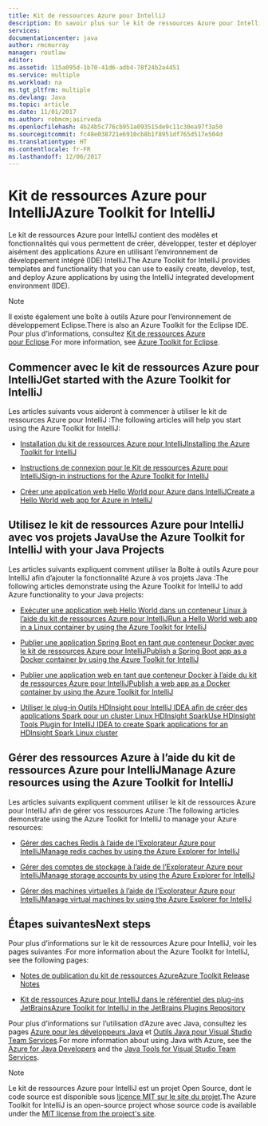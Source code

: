 ```yaml
---
title: Kit de ressources Azure pour IntelliJ
description: En savoir plus sur le kit de ressources Azure pour IntelliJ.
services: 
documentationcenter: java
author: rmcmurray
manager: routlaw
editor: 
ms.assetid: 115a095d-1b70-41d6-adb4-78f24b2a4451
ms.service: multiple
ms.workload: na
ms.tgt_pltfrm: multiple
ms.devlang: Java
ms.topic: article
ms.date: 11/01/2017
ms.author: robmcm;asirveda
ms.openlocfilehash: 4b24b5c776cb951a093515de9c11c30ea97f3a50
ms.sourcegitcommit: fc48e038721e6910cb8b1f8951df765d517e504d
ms.translationtype: HT
ms.contentlocale: fr-FR
ms.lasthandoff: 12/06/2017
---
```

# <a name="azure-toolkit-for-intellij"></a><span data-ttu-id="71183-103">Kit de ressources Azure pour IntelliJ</span><span class="sxs-lookup"><span data-stu-id="71183-103">Azure Toolkit for IntelliJ</span></span>
<span data-ttu-id="71183-104">Le kit de ressources Azure pour IntelliJ contient des modèles et fonctionnalités qui vous permettent de créer, développer, tester et déployer aisément des applications Azure en utilisant l’environnement de développement intégré (IDE) IntelliJ.</span><span class="sxs-lookup"><span data-stu-id="71183-104">The Azure Toolkit for IntelliJ provides templates and functionality that you can use to easily create, develop, test, and deploy Azure applications by using the IntelliJ integrated development environment (IDE).</span></span>

> [!NOTE]
> 
> <span data-ttu-id="71183-105">Il existe également une boîte à outils Azure pour l’environnement de développement Eclipse.</span><span class="sxs-lookup"><span data-stu-id="71183-105">There is also an Azure Toolkit for the Eclipse IDE.</span></span> <span data-ttu-id="71183-106">Pour plus d’informations, consultez [Kit de ressources Azure pour Eclipse](../eclipse/azure-toolkit-for-eclipse.md).</span><span class="sxs-lookup"><span data-stu-id="71183-106">For more information, see [Azure Toolkit for Eclipse](../eclipse/azure-toolkit-for-eclipse.md).</span></span>
> 

## <a name="get-started-with-the-azure-toolkit-for-intellij"></a><span data-ttu-id="71183-107">Commencer avec le kit de ressources Azure pour IntelliJ</span><span class="sxs-lookup"><span data-stu-id="71183-107">Get started with the Azure Toolkit for IntelliJ</span></span>
<span data-ttu-id="71183-108">Les articles suivants vous aideront à commencer à utiliser le kit de ressources Azure pour IntelliJ :</span><span class="sxs-lookup"><span data-stu-id="71183-108">The following articles will help you start using the Azure Toolkit for IntelliJ:</span></span>

* [<span data-ttu-id="71183-109">Installation du kit de ressources Azure pour IntelliJ</span><span class="sxs-lookup"><span data-stu-id="71183-109">Installing the Azure Toolkit for IntelliJ</span></span>](azure-toolkit-for-intellij-installation.md)

* [<span data-ttu-id="71183-110">Instructions de connexion pour le Kit de ressources Azure pour IntelliJ</span><span class="sxs-lookup"><span data-stu-id="71183-110">Sign-in instructions for the Azure Toolkit for IntelliJ</span></span>](azure-toolkit-for-intellij-sign-in-instructions.md)

* [<span data-ttu-id="71183-111">Créer une application web Hello World pour Azure dans IntelliJ</span><span class="sxs-lookup"><span data-stu-id="71183-111">Create a Hello World web app for Azure in IntelliJ</span></span>](azure-toolkit-for-intellij-create-hello-world-web-app.md)

## <a name="use-the-azure-toolkit-for-intellij-with-your-java-projects"></a><span data-ttu-id="71183-112">Utilisez le kit de ressources Azure pour IntelliJ avec vos projets Java</span><span class="sxs-lookup"><span data-stu-id="71183-112">Use the Azure Toolkit for IntelliJ with your Java Projects</span></span>
<span data-ttu-id="71183-113">Les articles suivants expliquent comment utiliser la Boîte à outils Azure pour IntelliJ afin d’ajouter la fonctionnalité Azure à vos projets Java :</span><span class="sxs-lookup"><span data-stu-id="71183-113">The following articles demonstrate using the Azure Toolkit for IntelliJ to add Azure functionality to your Java projects:</span></span>

* [<span data-ttu-id="71183-114">Exécuter une application web Hello World dans un conteneur Linux à l’aide du kit de ressources Azure pour IntelliJ</span><span class="sxs-lookup"><span data-stu-id="71183-114">Run a Hello World web app in a Linux container by using the Azure Toolkit for IntelliJ</span></span>](azure-toolkit-for-intellij-hello-world-web-app-linux.md)

* [<span data-ttu-id="71183-115">Publier une application Spring Boot en tant que conteneur Docker avec le kit de ressources Azure pour IntelliJ</span><span class="sxs-lookup"><span data-stu-id="71183-115">Publish a Spring Boot app as a Docker container by using the Azure Toolkit for IntelliJ</span></span>](azure-toolkit-for-intellij-publish-spring-boot-docker-app.md)

* [<span data-ttu-id="71183-116">Publier une application web en tant que conteneur Docker à l’aide du kit de ressources Azure pour IntelliJ</span><span class="sxs-lookup"><span data-stu-id="71183-116">Publish a web app as a Docker container by using the Azure Toolkit for IntelliJ</span></span>](azure-toolkit-for-intellij-publish-as-docker-container.md)

* [<span data-ttu-id="71183-117">Utiliser le plug-in Outils HDInsight pour IntelliJ IDEA afin de créer des applications Spark pour un cluster Linux HDInsight Spark</span><span class="sxs-lookup"><span data-stu-id="71183-117">Use HDInsight Tools Plugin for IntelliJ IDEA to create Spark applications for an HDInsight Spark Linux cluster</span></span>](/azure/hdinsight/hdinsight-apache-spark-intellij-tool-plugin)

## <a name="manage-azure-resources-using-the-azure-toolkit-for-intellij"></a><span data-ttu-id="71183-118">Gérer des ressources Azure à l’aide du kit de ressources Azure pour IntelliJ</span><span class="sxs-lookup"><span data-stu-id="71183-118">Manage Azure resources using the Azure Toolkit for IntelliJ</span></span>
<span data-ttu-id="71183-119">Les articles suivants expliquent comment utiliser le kit de ressources Azure pour IntelliJ afin de gérer vos ressources Azure :</span><span class="sxs-lookup"><span data-stu-id="71183-119">The following articles demonstrate using the Azure Toolkit for IntelliJ to manage your Azure resources:</span></span>

* [<span data-ttu-id="71183-120">Gérer des caches Redis à l’aide de l’Explorateur Azure pour IntelliJ</span><span class="sxs-lookup"><span data-stu-id="71183-120">Manage redis caches by using the Azure Explorer for IntelliJ</span></span>](azure-toolkit-for-intellij-managing-redis-caches-using-azure-explorer.md)

* [<span data-ttu-id="71183-121">Gérer des comptes de stockage à l’aide de l’Explorateur Azure pour IntelliJ</span><span class="sxs-lookup"><span data-stu-id="71183-121">Manage storage accounts by using the Azure Explorer for IntelliJ</span></span>](azure-toolkit-for-intellij-managing-virtual-machines-using-azure-explorer.md)

* [<span data-ttu-id="71183-122">Gérer des machines virtuelles à l’aide de l’Explorateur Azure pour IntelliJ</span><span class="sxs-lookup"><span data-stu-id="71183-122">Manage virtual machines by using the Azure Explorer for IntelliJ</span></span>](azure-toolkit-for-intellij-managing-storage-accounts-using-azure-explorer.md)

## <a name="next-steps"></a><span data-ttu-id="71183-123">Étapes suivantes</span><span class="sxs-lookup"><span data-stu-id="71183-123">Next steps</span></span>

<span data-ttu-id="71183-124">Pour plus d’informations sur le kit de ressources Azure pour IntelliJ, voir les pages suivantes :</span><span class="sxs-lookup"><span data-stu-id="71183-124">For more information about the Azure Toolkit for IntelliJ, see the following pages:</span></span>

* [<span data-ttu-id="71183-125">Notes de publication du kit de ressources Azure</span><span class="sxs-lookup"><span data-stu-id="71183-125">Azure Toolkit Release Notes</span></span>](https://github.com/Microsoft/azure-tools-for-java/releases)

* [<span data-ttu-id="71183-126">Kit de ressources Azure pour IntelliJ dans le référentiel des plug-ins JetBrains</span><span class="sxs-lookup"><span data-stu-id="71183-126">Azure Toolkit for IntelliJ in the JetBrains Plugins Repository</span></span>](https://plugins.jetbrains.com/plugin/8053-azure-toolkit-for-intellij)

<span data-ttu-id="71183-127">Pour plus d’informations sur l’utilisation d’Azure avec Java, consultez les pages [Azure pour les développeurs Java](https://docs.microsoft.com/java/azure/) et [Outils Java pour Visual Studio Team Services](https://java.visualstudio.com/).</span><span class="sxs-lookup"><span data-stu-id="71183-127">For more information about using Java with Azure, see the [Azure for Java Developers](https://docs.microsoft.com/java/azure/) and the [Java Tools for Visual Studio Team Services](https://java.visualstudio.com/).</span></span>

> [!NOTE]
> 
> <span data-ttu-id="71183-128">Le kit de ressources Azure pour IntelliJ est un projet Open Source, dont le code source est disponible sous [licence MIT sur le site du projet](https://github.com/microsoft/azure-tools-for-java).</span><span class="sxs-lookup"><span data-stu-id="71183-128">The Azure Toolkit for IntelliJ is an open-source project whose source code is available under the [MIT license from the project's site](https://github.com/microsoft/azure-tools-for-java).</span></span>
> 

<!-- [!INCLUDE [azure-toolkit-for-intellij-additional-resources](../includes/azure-toolkit-for-intellij-additional-resources.md)] -->

<!-- URL List -->

[Azure for Java Developers]: https://docs.microsoft.com/java/azure/
[Java Tools for Visual Studio Team Services]: https://java.visualstudio.com/

<!-- Temporarily Deprecated URLs -->

<!-- [Debug a Java Web App on Azure in IntelliJ]: ./app-service-web/app-service-web-debug-java-web-app-in-intellij.md -->
